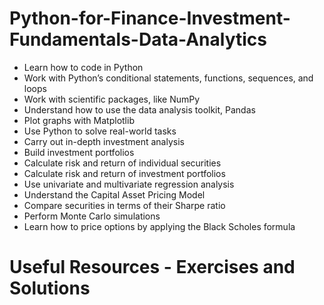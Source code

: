 # Python-for-Finance-Investment-Fundamentals-Data-Analytics

- Learn how to code in Python
- Work with Python’s conditional statements, functions, sequences, and loops
- Work with scientific packages, like NumPy
- Understand how to use the data analysis toolkit, Pandas
- Plot graphs with Matplotlib
- Use Python to solve real-world tasks
- Carry out in-depth investment analysis
- Build investment portfolios
- Calculate risk and return of individual securities
- Calculate risk and return of investment portfolios
- Use univariate and multivariate regression analysis
- Understand the Capital Asset Pricing Model
- Compare securities in terms of their Sharpe ratio
- Perform Monte Carlo simulations
- Learn how to price options by applying the Black Scholes formula

# Useful Resources - Exercises and Solutions
